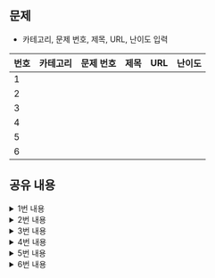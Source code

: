 ## 문제
* 카테고리, 문제 번호, 제목, URL, 난이도 입력

|번호|카테고리|문제 번호|제목|URL|난이도|
|---|---|---|---|---|---|
|1||||||
|2||||||
|3||||||
|4||||||
|5||||||
|6||||||

## 공유 내용
  
<details>
<summary>1번 내용</summary>
<div markdown="1">

  ```python
  #코드 공유
  ## 주석 필수


  ```
* 관련 내용 링크(블로그 등)

  *

</div>
</details>


<details>
<summary>2번 내용</summary>
<div markdown="1">

  ```python
  #코드 공유
  ## 주석 필수


  ```
* 관련 내용 링크(블로그 등)

  *

</div>
</details>

<details>
<summary>3번 내용</summary>
<div markdown="1">

  ```python
  #코드 공유
  ## 주석 필수


  ```
* 관련 내용 링크(블로그 등)

  *

</div>
</details>


<details>
<summary>4번 내용</summary>
<div markdown="1">

  ```python
  #코드 공유
  ## 주석 필수


  ```
* 관련 내용 링크(블로그 등)

  *

</div>
</details>


<details>
<summary>5번 내용</summary>
<div markdown="1">

  ```python
  #코드 공유
  ## 주석 필수


  ```
* 관련 내용 링크(블로그 등)

  *

</div>
</details>


<details>
<summary>6번 내용</summary>
<div markdown="1">

  ```python
  #코드 공유
  ## 주석 필수


  ```
* 관련 내용 링크(블로그 등)

  *

</div>
</details>
